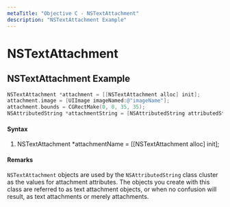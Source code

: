 ```yaml
---
metaTitle: "Objective C - NSTextAttachment"
description: "NSTextAttachment Example"
---
```


# NSTextAttachment



## NSTextAttachment Example


```objectivec
NSTextAttachment *attachment = [[NSTextAttachment alloc] init];
attachment.image = [UIImage imageNamed:@"imageName"];
attachment.bounds = CGRectMake(0, 0, 35, 35);
NSAttributedString *attachmentString = [NSAttributedString attributedStringWithAttachment:attachment];

```



#### Syntax


1. NSTextAttachment *attachmentName = [[NSTextAttachment alloc] init];



#### Remarks


`NSTextAttachment` objects are used by the `NSAttributedString` class cluster as the values for attachment attributes. The objects you create with this class are referred to as text attachment objects, or when no confusion will result, as text attachments or merely attachments.

